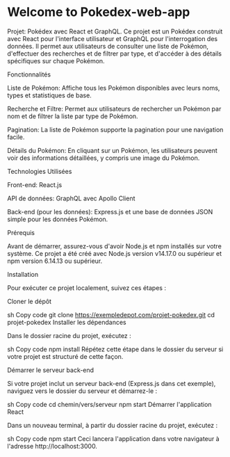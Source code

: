 # Welcome to Pokedex-web-app

Projet: Pokédex avec React et GraphQL.
Ce projet est un Pokédex construit avec React pour l'interface utilisateur et GraphQL pour l'interrogation des données. Il permet aux utilisateurs de consulter une liste de Pokémon, d'effectuer des recherches et de filtrer par type, et d'accéder à des détails spécifiques sur chaque Pokémon.

Fonctionnalités

Liste de Pokémon: Affiche tous les Pokémon disponibles avec leurs noms, types et statistiques de base.

Recherche et Filtre: Permet aux utilisateurs de rechercher un Pokémon par nom et de filtrer la liste par type de Pokémon.

Pagination: La liste de Pokémon supporte la pagination pour une navigation facile.

Détails du Pokémon: En cliquant sur un Pokémon, les utilisateurs peuvent voir des informations détaillées, y compris une image du Pokémon.

Technologies Utilisées

Front-end: React.js

API de données: GraphQL avec Apollo Client

Back-end (pour les données): Express.js et une base de données JSON simple pour les données Pokémon.

Prérequis

Avant de démarrer, assurez-vous d'avoir Node.js et npm installés sur votre système. Ce projet a été créé avec Node.js version v14.17.0 ou supérieur et npm version 6.14.13 ou supérieur.

Installation

Pour exécuter ce projet localement, suivez ces étapes :

Cloner le dépôt

sh
Copy code
git clone https://exempledepot.com/projet-pokedex.git
cd projet-pokedex
Installer les dépendances

Dans le dossier racine du projet, exécutez :

sh
Copy code
npm install
Répétez cette étape dans le dossier du serveur si votre projet est structuré de cette façon.

Démarrer le serveur back-end

Si votre projet inclut un serveur back-end (Express.js dans cet exemple), naviguez vers le dossier du serveur et démarrez-le :

sh
Copy code
cd chemin/vers/serveur
npm start
Démarrer l'application React

Dans un nouveau terminal, à partir du dossier racine du projet, exécutez :

sh
Copy code
npm start
Ceci lancera l'application dans votre navigateur à l'adresse http://localhost:3000.
